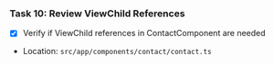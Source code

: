 ### Task 10: Review ViewChild References
- [x] Verify if ViewChild references in ContactComponent are needed
- Location: `src/app/components/contact/contact.ts`
